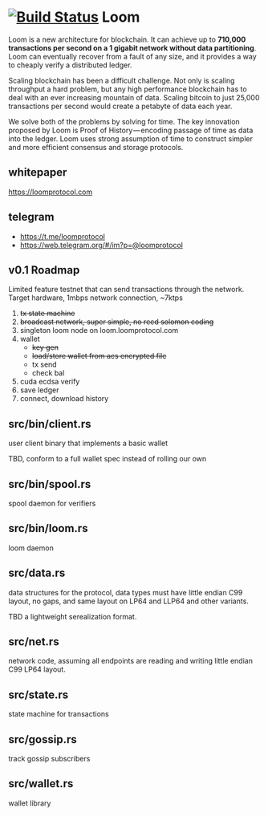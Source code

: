 [![Build Status](https://travis-ci.org/loomprotocol/loom.svg?branch=master)](https://travis-ci.org/loomprotocol/loom)
Loom
=====
Loom is a new architecture for blockchain. It can achieve up to **710,000 transactions per second on a 1 gigabit network without data partitioning**. Loom can eventually recover from a fault of any size, and it provides a way to cheaply verify a distributed ledger.

Scaling blockchain has been a difficult challenge.  Not only is scaling throughput a hard problem, but any high performance blockchain has to deal with an ever increasing mountain of data. Scaling bitcoin to just 25,000 transactions per second would create a petabyte of data each year.

We solve both of the problems by solving for time. The key innovation proposed by Loom is Proof of History — encoding passage of time as data into the ledger. Loom uses strong assumption of time to construct simpler and more efficient consensus and storage protocols.

whitepaper
-----------
https://loomprotocol.com

telegram
--------

* https://t.me/loomprotocol
* https://web.telegram.org/#/im?p=@loomprotocol

v0.1 Roadmap
-----------

Limited feature testnet that can send transactions through the network.  Target hardware, 1mbps network connection, ~7ktps

1. ~~tx state machine~~
2. ~~broadcast network, super simple, no reed solomon coding~~
3. singleton loom node on loom.loomprotocol.com
4. wallet
    * ~~key gen~~
    * ~~load/store wallet from aes encrypted file~~
    * tx send
    * check bal
5. cuda ecdsa verify
6. save ledger
7. connect, download history

src/bin/client.rs
-----------------

user client binary that implements a basic wallet

TBD, conform to a full wallet spec instead of rolling our own

src/bin/spool.rs
---------------

spool daemon for verifiers


src/bin/loom.rs
---------------

loom daemon


src/data.rs
-----------

data structures for the protocol, data types must have little endian C99 layout, no gaps, and same layout on LP64 and LLP64 and other variants.

TBD a lightweight serealization format.

src/net.rs
-----------

network code, assuming all endpoints are reading and writing little endian C99 LP64 layout.

src/state.rs
-----------

state machine for transactions

src/gossip.rs
-------------

track gossip subscribers

src/wallet.rs
-------------

wallet library

